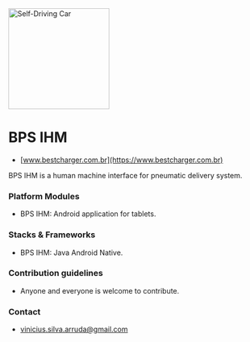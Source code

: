 <img src="http://www.tecnolog.ind.br/555-thickbox_default/ihm-97-weintek-mt8090xe.jpg" alt="Self-Driving Car" width="200px">

# BPS IHM #
* [www.bestcharger.com.br](https://www.bestcharger.com.br)

BPS IHM is a human machine interface for pneumatic delivery system.

### Platform Modules ###

* BPS IHM:
Android application for tablets.

### Stacks & Frameworks ###

* BPS IHM:
Java Android Native.

### Contribution guidelines ###

* Anyone and everyone is welcome to contribute.

### Contact ###

* [vinicius.silva.arruda@gmail.com](mailto:vinicius.silva.arruda@gmail.com)
